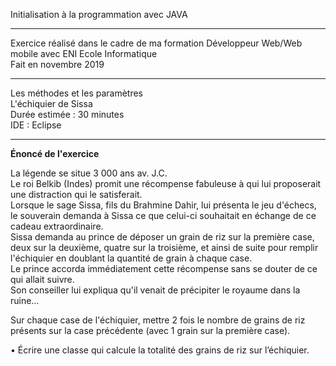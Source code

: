 Initialisation à la programmation avec JAVA   
*******************************************
Exercice réalisé dans le cadre de ma formation Développeur Web/Web mobile avec ENI Ecole Informatique    
Fait en novembre 2019  
*******************************************
Les méthodes et les paramètres  
L'échiquier de Sissa  
Durée estimée : 30 minutes    
IDE : Eclipse    
*******************************************
__Énoncé de l'exercice__  

La légende se situe 3 000 ans av. J.C.  
Le roi Belkib (Indes) promit une récompense fabuleuse à qui lui proposerait une distraction
qui le satisferait.  
Lorsque le sage Sissa, fils du Brahmine Dahir, lui présenta le jeu d'échecs, le souverain
demanda à Sissa ce que celui-ci souhaitait en échange de ce cadeau extraordinaire.  
Sissa demanda au prince de déposer un grain de riz sur la première case, deux sur la
deuxième, quatre sur la troisième, et ainsi de suite pour remplir l'échiquier en doublant la
quantité de grain à chaque case.  
Le prince accorda immédiatement cette récompense sans se douter de ce qui allait
suivre.  
Son conseiller lui expliqua qu'il venait de précipiter le royaume dans la ruine…  

Sur chaque case de l'échiquier, mettre 2 fois le nombre de grains de riz présents sur la
case précédente (avec 1 grain sur la première case).  

• Écrire une classe qui calcule la totalité des grains de riz sur l’échiquier.
